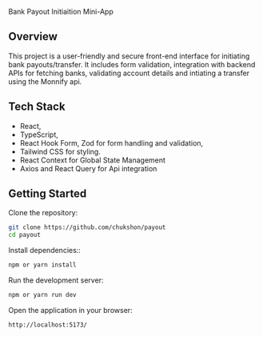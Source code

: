 Bank Payout Initiaition Mini-App

## Overview

This project is a user-friendly and secure front-end interface for initiating bank payouts/transfer. It includes form validation, integration with backend APIs for fetching banks, validating account details and intiating a transfer using the Monnify api.

## Tech Stack

- React,
- TypeScript,
- React Hook Form, Zod for form handling and validation,
- Tailwind CSS for styling.
- React Context for Global State Management
- Axios and React Query for Api integration

## Getting Started

Clone the repository:

```bash
git clone https://github.com/chukshon/payout
cd payout
```

Install dependencies::

```bash
npm or yarn install
```

Run the development server:

```bash
npm or yarn run dev
```

Open the application in your browser:

```bash
http://localhost:5173/
```
